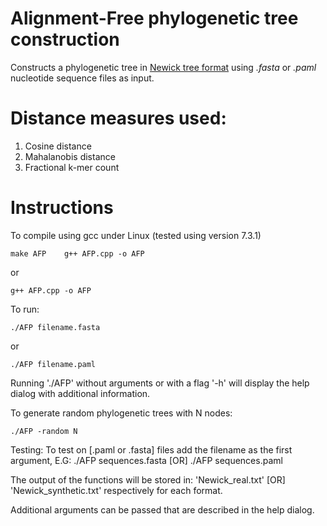 # Alignment-Free phylogenetic tree construction

Constructs a phylogenetic tree in [Newick tree format](https://en.wikipedia.org/wiki/Newick_format) using *.fasta* or *.paml* nucleotide sequence files as input.

# Distance measures used:
1. Cosine distance
2. Mahalanobis distance
3. Fractional k-mer count

# Instructions
To compile using gcc under Linux (tested using version 7.3.1)
```
make AFP    g++ AFP.cpp -o AFP
```
or 
```
g++ AFP.cpp -o AFP
```

To run:
```
./AFP filename.fasta
```
or 
```
./AFP filename.paml
```

Running './AFP' without arguments or with a flag '-h' will display the help dialog with additional
information.

To generate random phylogenetic trees with N nodes:
```
./AFP -random N
```

Testing:
To test on [.paml or .fasta] files add the filename as the first argument, E.G:
    ./AFP sequences.fasta [OR] ./AFP sequences.paml

The output of the functions will be stored in:
    'Newick_real.txt' [OR] 'Newick_synthetic.txt' respectively for each format.

Additional arguments can be passed that are described in the help dialog.

